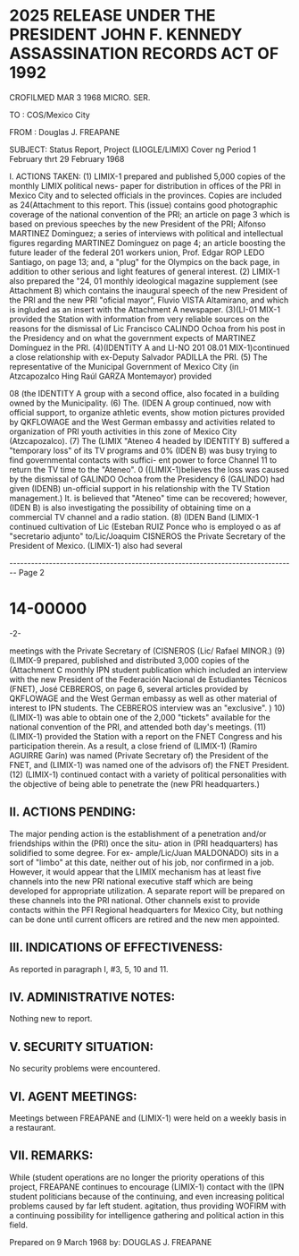 # 2025 RELEASE UNDER THE PRESIDENT JOHN F. KENNEDY ASSASSINATION RECORDS ACT OF 1992

CROFILMED
MAR 3 1968
MICRO. SER.

TO : COS/Mexico City

FROM : Douglas J. FREAPANE

SUBJECT: Status Report, Project (LIOGLE/LIMIX) Cover ng Period
1 February thrt 29 February 1968

I. ACTIONS TAKEN: (1) LIMIX-1 prepared and published 5,000 copies of the monthly LIMIX political news- paper for distribution in offices of the PRI in Mexico City and to selected officials in the provinces. Copies are included as 24(Attachment to this report. This (issue) contains good photographic coverage of the national convention of the PRI; an article on page 3 which is based on previous speeches by the new President of the PRI; Alfonso MARTINEZ Dominguez; a series of interviews with political and intellectual figures regarding MARTINEZ Domínguez on page 4; an article boosting the future leader of the federal 201 workers union, Prof. Edgar ROP LEDO Santiago, on page 13; and, a "plug" for the Olympics on the back page, in addition to other serious and light features of general interest. (2) LIMIX-1 also prepared the "24, 01 monthly ideological magazine supplement (see Attachment B) which contains the inaugural speech of the new President of the PRI and the new PRI "oficial mayor", Fluvio VISTA Altamirano, and which is ingluded as an insert with the Attachment A newspaper. (3)(LI-01 MIX-1 provided the Station with information from very reliable sources on the reasons for the dismissal of Lic Francisco CALINDO Ochoa from his post in the Presidency and on what the government expects of MARTINEZ Domínguez in the PRI. (4)(IDENTITY A and LI-NO 201
08.01 MIX-1)continued a close relationship with ex-Deputy Salvador PADILLA the PRI. (5) The representative of the Municipal Government of Mexico City (in Atzcapozalco Hing Raúl GARZA Montemayor) provided

08 (the IDENTITY A group with a second office, also focated in a building owned by the Municipality. (6) The. (IDEN A group continued, now with official support, to organize athletic events, show motion pictures provided by QKFLOWAGE and the West German embassy and activities related to organization of PRI youth activities in this zone of Mexico City (Atzcapozalco). (7) The (LIMIX "Ateneo 4 headed by IDENTITY B) suffered a "temporary loss" of its TV programs and 0% (IDEN B) was busy trying to find governmental contacts with suffici- ent power to force Channel 11 to return the TV time to the "Ateneo". 0 ((LIMIX-1)believes the loss was caused by the dismissal of GALINDO Ochoa from the Presidency 6 (GALINDO) had given (IDENB) un-official support in his relationship with the TV Station management.) It. is believed that "Ateneo" time can be recovered; however, (IDEN B) is also investigating the possibility of obtaining time on a commercial TV channel and a radio station. (8) (IDEN Band (LIMIX-1 continued cultivation of Lic (Esteban RUIZ Ponce who is employed o as af "secretario adjunto" to/Lic/Joaquim CISNEROS the Private Secretary of the President of Mexico. (LIMIX-1) also had several


-------------------------------------------------------------------------------- Page 2

# 14-00000

-2-

meetings with the Private Secretary of (CISNEROS (Lic/ Rafael
MINOR.) (9) (LIMIX-9 prepared, published and distributed 3,000
copies of the (Attachment C monthly IPN student publication which
included an interview with the new President of the Federación
Nacional de Estudiantes Técnicos (FNET), José CEBREROS, on page
6, several articles provided by QKFLOWAGE and the West German
embassy as well as other material of interest to IPN students.
The CEBREROS interview was an "exclusive". ) 10) (LIMIX-1) was able
to obtain one of the 2,000 "tickets" available for the national
convention of the PRI, and attended both day's meetings. (11)
(LIMIX-1) provided the Station with a report on the FNET Congress
and his participation therein. As a result, a close friend of
(LIMIX-1) (Ramiro AGUIRRE Garín) was named (Private Secretary of)
the President of the FNET, and (LIMIX-1) was named one of the
advisors of) the FNET President. (12) (LIMIX-1) continued contact
with a variety of political personalities with the objective of
being able to penetrate the (new PRI headquarters.)

## II. ACTIONS PENDING:

The major pending action is the establishment
of a penetration and/or friendships within the (PRI) once the situ-
ation in (PRI headquarters) has solidified to some degree. For ex-
ample/Lic/Juan MALDONADO) sits in a sort of "limbo" at this date,
neither out of his job, nor confirmed in a job. However, it would
appear that the LIMIX mechanism has at least five channels into
the new PRI national executive staff which are being developed
for appropriate utilization. A separate report will be prepared
on these channels into the PRI national. Other channels exist to
provide contacts within the PFI Regional headquarters for Mexico
City, but nothing can be done until current officers are retired
and the new men appointed.

## III. INDICATIONS OF EFFECTIVENESS:

As reported in paragraph I,
#3, 5, 10 and 11.

## IV. ADMINISTRATIVE NOTES:

Nothing new to report.

## V. SECURITY SITUATION:

No security problems were encountered.

## VI. AGENT MEETINGS:

Meetings between FREAPANE and (LIMIX-1) were
held on a weekly basis in a restaurant.

## VII. REMARKS:

While (student operations are no longer the priority
operations of this project, FREAPANE continues to encourage (LIMIX-1)
contact with the (IPN student politicians because of the continuing,
and even increasing political problems caused by far left student.
agitation, thus providing WOFIRM with a continuing possibility for
intelligence gathering and political action in this field.

Prepared on 9 March 1968 by: DOUGLAS J. FREAPANE
